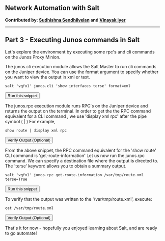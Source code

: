 ## Network Automation with Salt

**Contributed by: [Sudhishna Sendhilvelan](https://github.com/Sudhishna) and [Vinayak Iyer](https://github.com/vinayak-skywalker)**

---

## Part 3 - Executing Junos commands in Salt

Let's explore the environment by executing some rpc's and cli commands on the Junos Proxy Minion.

The junos.cli execution module allows the Salt Master to run cli commands on the Juniper device. You can use the  format argument to specify whether you want to view the output in xml or text.

```
salt 'vqfx1' junos.cli 'show interfaces terse' format=xml
```
<button type="button" class="btn btn-primary btn-sm" onclick="runSnippetInTab('salt1', 0)">Run this snippet</button>

The junos.rpc execution module runs RPC's on the Juniper device and returns the output on the terminal.
In order to get the the RPC command equivalent for a CLI command , we use 'display xml rpc' after the pipe symbol ( | )
For example,

```
show route | display xml rpc
```
<button type="button" class="btn btn-primary btn-sm" onclick="runSnippetInTab('vqfx1', 1)">Verify Output (Optional)</button>

From the above snippet, the RPC command equivalent for the 'show route' CLI command is 'get-route-information'
Let us now run the junos.rpc command. We can specify a destination file where the output is directed to. The 'terse' keyword allows you to obtain a summary output.

```
salt 'vqfx1' junos.rpc get-route-information /var/tmp/route.xml terse=True
```
<button type="button" class="btn btn-primary btn-sm" onclick="runSnippetInTab('salt1', 2)">Run this snippet</button>

To verify that the output was written to the '/var/tmp/route.xml', execute:

```
cat /var/tmp/route.xml
```
<button type="button" class="btn btn-primary btn-sm" onclick="runSnippetInTab('salt1', 3)">Verify Output (Optional)</button>

That's it for now - hopefully you enjoyed learning about Salt, and are ready to go automate!
